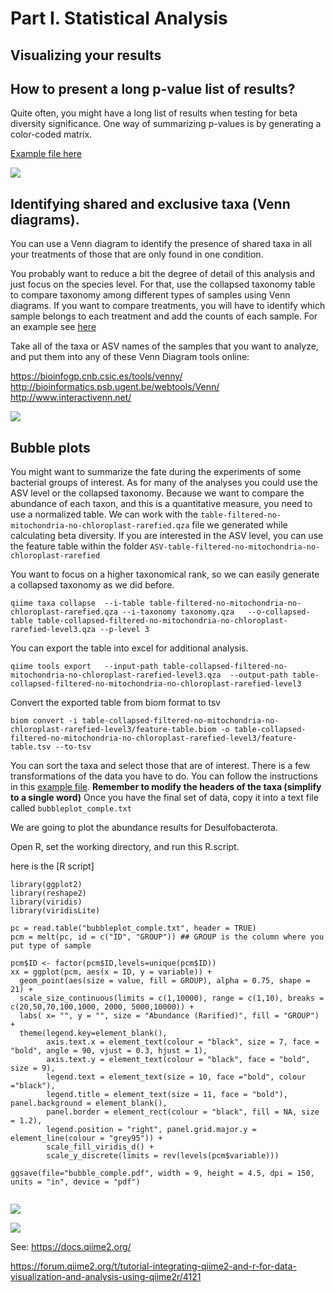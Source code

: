 

# Part I. Statistical Analysis
## Visualizing your results

## How to present a long p-value list of results?
Quite often, you might have a long list of results when testing for beta diversity significance. One way of summarizing p-values is by generating a color-coded matrix.

[Example file here](https://docs.google.com/spreadsheets/d/1MrPo37VjbgAknfJ54cXetKfgiRUcsjFVC172oq6WHMs/edit?usp=sharing)

![](https://i.imgur.com/Gl4p3kb.png)



## Identifying shared and exclusive taxa (Venn diagrams). 
You can use a Venn diagram to identify the presence of shared taxa in all your treatments of those that are only found in one condition. 

You probably want to reduce a bit the degree of detail of this analysis and just focus on the species level. For that, use the collapsed taxonomy table to compare taxonomy among different types of samples using Venn diagrams. If you want to compare treatments, you will have to identify which sample belongs to each treatment and add the counts of each sample. For an example see [here ](https://docs.google.com/spreadsheets/d/1PX9prHu8zoX-chfppxebgJqi5YzJ6U2m/edit?usp=sharing&ouid=117013565017338924493&rtpof=true&sd=true)

Take all of the taxa or ASV names of the samples that you want to analyze, and put them into any of these Venn Diagram tools online:

https://bioinfogp.cnb.csic.es/tools/venny/
http://bioinformatics.psb.ugent.be/webtools/Venn/ 
http://www.interactivenn.net/

![](https://i.imgur.com/XUb6OKY.png)



## Bubble plots
You might want to summarize the fate during the experiments of some bacterial groups of interest. As for many of the analyses you could use the ASV level or the collapsed taxonomy. Because we want to compare the abundance of each taxon, and this is a quantitative measure, you need to use a normalized table. 
We can work with the `table-filtered-no-mitochondria-no-chloroplast-rarefied.qza` file we generated while calculating beta diversity. 
If you are interested in the ASV level, you can use the feature table within the folder `ASV-table-filtered-no-mitochondria-no-chloroplast-rarefied`

You want to focus on a higher taxonomical rank, so we can easily generate a  collapsed taxonomy as we did before. 


```
qiime taxa collapse  --i-table table-filtered-no-mitochondria-no-chloroplast-rarefied.qza --i-taxonomy taxonomy.qza   --o-collapsed-table table-collapsed-filtered-no-mitochondria-no-chloroplast-rarefied-level3.qza --p-level 3
```
You can export the table into excel for additional analysis.  
```
qiime tools export   --input-path table-collapsed-filtered-no-mitochondria-no-chloroplast-rarefied-level3.qza  --output-path table-collapsed-filtered-no-mitochondria-no-chloroplast-rarefied-level3
```

Convert the exported table from biom format to tsv
```
biom convert -i table-collapsed-filtered-no-mitochondria-no-chloroplast-rarefied-level3/feature-table.biom -o table-collapsed-filtered-no-mitochondria-no-chloroplast-rarefied-level3/feature-table.tsv --to-tsv
```
You can sort the taxa and select those that are of interest. There is a few transformations of the data you have to do. You can follow the instructions in this [example file](https://docs.google.com/spreadsheets/d/1-NiKGtMQ4TiaIEWu3uTKF6NbbfQILORhIedOdeI7ZbY/edit?usp=sharing). **Remember to modify the headers of the taxa (simplify to a single word)**
Once you have the final set of data, copy it into a text file called `bubbleplot_comple.txt`

We are going to plot the abundance results for Desulfobacterota. 

Open R, set the working directory, and run this R.script. 

here is the [R script]

```
library(ggplot2)
library(reshape2)
library(viridis)
library(viridisLite)

pc = read.table("bubbleplot_comple.txt", header = TRUE)
pcm = melt(pc, id = c("ID", "GROUP")) ## GROUP is the column where you put type of sample

pcm$ID <- factor(pcm$ID,levels=unique(pcm$ID))
xx = ggplot(pcm, aes(x = ID, y = variable)) + 
  geom_point(aes(size = value, fill = GROUP), alpha = 0.75, shape = 21) + 
  scale_size_continuous(limits = c(1,10000), range = c(1,10), breaks = c(20,50,70,100,1000, 2000, 5000,10000)) + 
  labs( x= "", y = "", size = "Abundance (Rarified)", fill = "GROUP")  + 
  theme(legend.key=element_blank(), 
        axis.text.x = element_text(colour = "black", size = 7, face = "bold", angle = 90, vjust = 0.3, hjust = 1), 
        axis.text.y = element_text(colour = "black", face = "bold", size = 9), 
        legend.text = element_text(size = 10, face ="bold", colour ="black"), 
        legend.title = element_text(size = 11, face = "bold"), panel.background = element_blank(), 
        panel.border = element_rect(colour = "black", fill = NA, size = 1.2), 
        legend.position = "right", panel.grid.major.y = element_line(colour = "grey95")) +  
        scale_fill_viridis_d() +
        scale_y_discrete(limits = rev(levels(pcm$variable))) 

ggsave(file="bubble_comple.pdf", width = 9, height = 4.5, dpi = 150, units = "in", device = "pdf")


```

![](https://i.imgur.com/psemrXk.png)


![](https://i.imgur.com/Z6Be0ec.png)

See: https://docs.qiime2.org/



https://forum.qiime2.org/t/tutorial-integrating-qiime2-and-r-for-data-visualization-and-analysis-using-qiime2r/4121 

